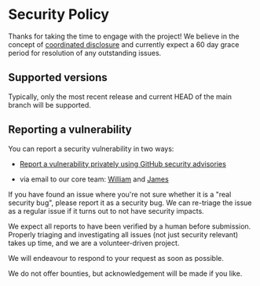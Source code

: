 # Security Policy

Thanks for taking the time to engage with the project! We believe in the concept of [coordinated disclosure](https://en.wikipedia.org/wiki/Coordinated_vulnerability_disclosure) and currently expect a 60 day grace period for resolution of any outstanding issues.

## Supported versions

Typically, only the most recent release and current HEAD of the main branch will be supported.

## Reporting a vulnerability

You can report a security vulnerability in two ways:

- [Report a vulnerability privately using GitHub security advisories][1]

- via email to our core team: [William](mailto:william@blackhats.net.au) and
  [James](mailto:james+kanidm@terminaloutcomes.com)

If you have found an issue where you're not sure whether it is a "real security
bug", please report it as a security bug. We can re-triage the issue as a
regular issue if it turns out to not have security impacts.

We expect all reports to have been verified by a human before submission.
Properly triaging and investigating all issues (not just security relevant)
takes up time, and we are a volunteer-driven project.

We will endeavour to respond to your request as soon as possible.

We do not offer bounties, but acknowledgement will be made if you like.

[1]: https://github.com/kanidm/webauthn-rs/security/advisories/new
